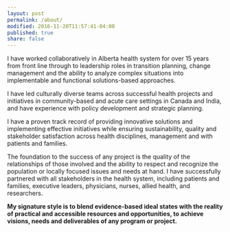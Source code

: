 ```yaml
---
layout: post
permalink: /about/
modified: 2016-11-20T11:57:41-04:00
published: true
share: false
---
```


I have worked collaboratively in Alberta health system for over 15 years from front line through to leadership roles in transition planning, change management and the ability to analyze complex situations into implementable and functional solutions-based approaches.

I have led culturally diverse teams across successful health projects and initiatives in community-based and acute care settings in Canada and India, and have experience with policy development and strategic planning.

I have a proven track record of providing innovative solutions and implementing effective initiatives while ensuring sustainability, quality and stakeholder satisfaction across health disciplines, management and with patients and families.

The foundation to the success of any project is the quality of the relationships of those involved and the ability to respect and recognize the population or locally focused issues and needs at hand.  I have successfully partnered with all stakeholders in the health system, including patients and families, executive leaders, physicians, nurses, allied health, and researchers. 

**My signature style is to blend evidence-based ideal states with the reality of practical and accessible resources and opportunities, to achieve visions, needs and deliverables of any program or project.**  
